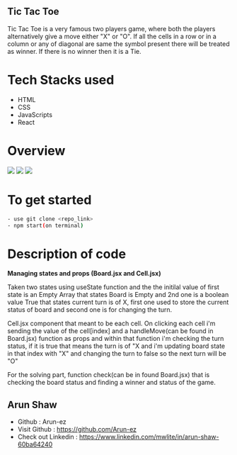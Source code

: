 ## Tic Tac Toe

Tic Tac Toe is a very famous two players game, where both the players alternatively give a move either "X" or "O". If all the cells in a row or in a column or any of diagonal are same the symbol present there will be treated as winner. If there is no winner then it is a Tie.

# Tech Stacks used

- HTML
- CSS
- JavaScripts
- React

# Overview

<img src="https://arunshaw.vercel.app/static/media/tic_tac_toe_1.7de643cdd1a9aa3a1d84.png"/>

<img src="https://arunshaw.vercel.app/static/media/tic_tac_toe_3.5d3cb3d885197311dbfc.png"/>

<img src="https://arunshaw.vercel.app/static/media/tic_tac_toe_4.d72c799fd2ad137b3a58.png"/>

# To get started

```bash
- use git clone <repo_link>
- npm start(on terminal)
```

# Description of code

**Managing states and props (Board.jsx and Cell.jsx)**

<p>Taken two states using useState function and the the initilal value of first state is an Empty Array that states Board is Empty and 2nd one is a boolean value True that states current turn is of X, first one used to store the current status of board and second one is for changing the turn.</p>

Cell.jsx component that meant to be each cell. On clicking each cell i'm sending the value of the cell[index] and a handleMove(can be found in Board.jsx) function as props and within that function i'm checking the turn status, if it is true that means the turn is of "X and i'm updating board state in that index with "X" and changing the turn to false so the next turn will be "O"

For the solving part, function check(can be in found Board.jsx) that is checking the board status and finding a winner and status of the game.

## Arun Shaw
- Github : Arun-ez
- Visit Github : https://github.com/Arun-ez
- Check out Linkedin : https://www.linkedin.com/mwlite/in/arun-shaw-60ba64240
